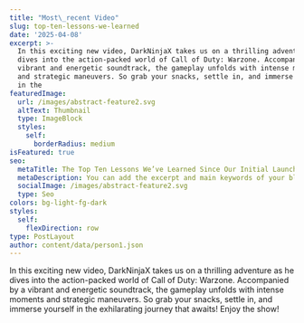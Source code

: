 ```yaml
---
title: "Most\_recent Video"
slug: top-ten-lessons-we-learned
date: '2025-04-08'
excerpt: >-
  In this exciting new video, DarkNinjaX takes us on a thrilling adventure as he
  dives into the action-packed world of Call of Duty: Warzone. Accompanied by a
  vibrant and energetic soundtrack, the gameplay unfolds with intense moments
  and strategic maneuvers. So grab your snacks, settle in, and immerse yourself
  in the
featuredImage:
  url: /images/abstract-feature2.svg
  altText: Thumbnail
  type: ImageBlock
  styles:
    self:
      borderRadius: medium
isFeatured: true
seo:
  metaTitle: The Top Ten Lessons We’ve Learned Since Our Initial Launch
  metaDescription: You can add the excerpt and main keywords of your blog post here.
  socialImage: /images/abstract-feature2.svg
  type: Seo
colors: bg-light-fg-dark
styles:
  self:
    flexDirection: row
type: PostLayout
author: content/data/person1.json
---
```

In this exciting new video, DarkNinjaX takes us on a thrilling adventure as he dives into the action-packed world of Call of Duty: Warzone. Accompanied by a vibrant and energetic soundtrack, the gameplay unfolds with intense moments and strategic maneuvers. So grab your snacks, settle in, and immerse yourself in the exhilarating journey that awaits! Enjoy the show!
